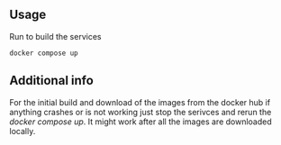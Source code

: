 ## Usage

Run to build the services

```
docker compose up
```

## Additional info

For the initial build and download of the images from the docker hub if anything crashes or is not working just stop the serivces and rerun the _docker compose up_. It might work after all the images are downloaded locally.
